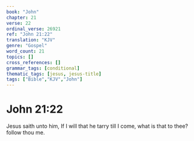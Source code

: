 ```yaml
---
book: "John"
chapter: 21
verse: 22
ordinal_verse: 26921
ref: "John 21:22"
translation: "KJV"
genre: "Gospel"
word_count: 21
topics: []
cross_references: []
grammar_tags: [conditional]
thematic_tags: [jesus, jesus-title]
tags: ["Bible","KJV","John"]
---
```


# John 21:22

Jesus saith unto him, If I will that he tarry till I come, what is that to thee? follow thou me.
